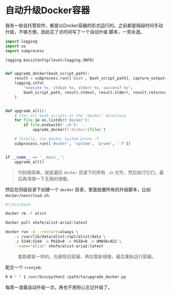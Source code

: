 # 自动升级Docker容器

我有一些自托管软件，都是以Docker容器的形式运行的。之前都是隔段时间手动升级，不够方便。因此花了点时间写了一个自动升级
脚本，一劳永逸。

```python
import logging
import os
import subprocess

logging.basicConfig(level=logging.INFO)


def upgrade_docker(bash_script_path):
    result = subprocess.run(['bash', bash_script_path], capture_output=True, text=True)
    logging.info(
        "execute %s, stdout %s, stderr %s, success? %s",
        bash_script_path, result.stdout, result.stderr, result.returncode == 0,
    )


def upgrade_all():
    # iter all bash scripts in the 'docker' directory
    for file in os.listdir('docker'):
        if file.endswith('.sh'):
            upgrade_docker(f'docker/{file}')

    # finally, run docker system prune -f
    subprocess.run(['docker', 'system', 'prune', '-f'])


if __name__ == '__main__':
    upgrade_all()
```

> 代码很简单，就是遍历 `docker` 目录下的所有 `.sh` 文件，然后执行它们。最后再清理一下无用的镜像。

然后在同级目录下创建一个 `docker` 目录，里面放置所有的升级脚本，比如 `docker/nextcloud.sh`:

```bash
#!/bin/bash

docker rm -f alist

docker pull xhofe/alist-aria2:latest

docker run -d --restart=always \
    -v /var/lib/data/alist:/opt/alist/data \
    -p 5244:5244 -e PUID=0 -e PGID=0 -e UMASK=022 \
    --name="alist" xhofe/alist-aria2:latest
```

> 套路都是一样的，先删除旧容器，再拉取新镜像，最后重新运行容器。

配合一个 `cronjob`:

```bash
0 0 * * 1 /usr/bin/python3 /path/to/upgrade_docker.py
```

每周一凌晨自动升级一次，再也不用担心忘记升级了。
